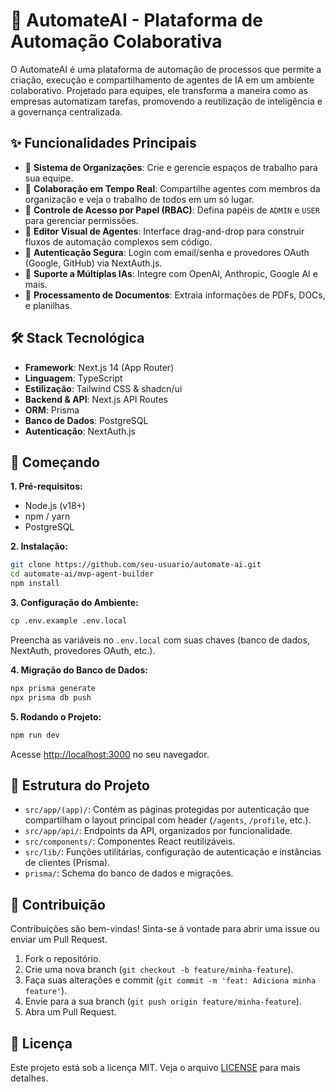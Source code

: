 # 🤖 AutomateAI - Plataforma de Automação Colaborativa

O AutomateAI é uma plataforma de automação de processos que permite a criação, execução e compartilhamento de agentes de IA em um ambiente colaborativo. Projetado para equipes, ele transforma a maneira como as empresas automatizam tarefas, promovendo a reutilização de inteligência e a governança centralizada.

## ✨ Funcionalidades Principais

- 🏢 **Sistema de Organizações**: Crie e gerencie espaços de trabalho para sua equipe.
- 🤝 **Colaboração em Tempo Real**: Compartilhe agentes com membros da organização e veja o trabalho de todos em um só lugar.
- 👑 **Controle de Acesso por Papel (RBAC)**: Defina papéis de `ADMIN` e `USER` para gerenciar permissões.
- 🎨 **Editor Visual de Agentes**: Interface drag-and-drop para construir fluxos de automação complexos sem código.
- 🔐 **Autenticação Segura**: Login com email/senha e provedores OAuth (Google, GitHub) via NextAuth.js.
- 🧠 **Suporte a Múltiplas IAs**: Integre com OpenAI, Anthropic, Google AI e mais.
- 📄 **Processamento de Documentos**: Extraia informações de PDFs, DOCs, e planilhas.

## 🛠️ Stack Tecnológica

- **Framework**: Next.js 14 (App Router)
- **Linguagem**: TypeScript
- **Estilização**: Tailwind CSS & shadcn/ui
- **Backend & API**: Next.js API Routes
- **ORM**: Prisma
- **Banco de Dados**: PostgreSQL
- **Autenticação**: NextAuth.js

## 🚀 Começando

**1. Pré-requisitos:**
- Node.js (v18+)
- npm / yarn
- PostgreSQL

**2. Instalação:**
```bash
git clone https://github.com/seu-usuario/automate-ai.git
cd automate-ai/mvp-agent-builder
npm install
```

**3. Configuração do Ambiente:**
```bash
cp .env.example .env.local
```

Preencha as variáveis no `.env.local` com suas chaves (banco de dados, NextAuth, provedores OAuth, etc.).

**4. Migração do Banco de Dados:**
```bash
npx prisma generate
npx prisma db push
```

**5. Rodando o Projeto:**
```bash
npm run dev
```

Acesse [http://localhost:3000](http://localhost:3000) no seu navegador.

## 📂 Estrutura do Projeto

- `src/app/(app)/`: Contém as páginas protegidas por autenticação que compartilham o layout principal com header (`/agents`, `/profile`, etc.).
- `src/app/api/`: Endpoints da API, organizados por funcionalidade.
- `src/components/`: Componentes React reutilizáveis.
- `src/lib/`: Funções utilitárias, configuração de autenticação e instâncias de clientes (Prisma).
- `prisma/`: Schema do banco de dados e migrações.

## 🤝 Contribuição

Contribuições são bem-vindas! Sinta-se à vontade para abrir uma issue ou enviar um Pull Request.

1. Fork o repositório.
2. Crie uma nova branch (`git checkout -b feature/minha-feature`).
3. Faça suas alterações e commit (`git commit -m 'feat: Adiciona minha feature'`).
4. Envie para a sua branch (`git push origin feature/minha-feature`).
5. Abra um Pull Request.

## 📄 Licença

Este projeto está sob a licença MIT. Veja o arquivo [LICENSE](LICENSE) para mais detalhes.
